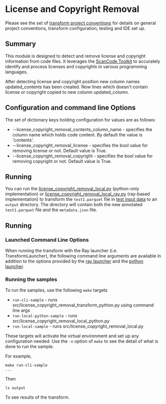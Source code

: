 # License and Copyright Removal
Please see the set of
[transform project conventions](../../../README.md)
for details on general project conventions, transform configuration,
testing and IDE set up.

## Summary 

This module is designed to detect and remove license and copyright information from code files. It leverages the [ScanCode Toolkit](https://pypi.org/project/scancode-toolkit/) to accurately identify and process licenses and copyrights in various programming languages.

After detecting license and copyright position new column names updated_contents has been created. Now lines which doesn't contain license or copyright copied to new column updated_column.

## Configuration and command line Options

The set of dictionary keys holding configuration for values are as follows:

* --license_copyright_removal_contents_column_name - specifies the column name which holds code content. By default the value is 'contents'.
* --license_copyright_removal_license - specifies the bool value for removing license or not. Default value is True.
* --license_copyright_removal_copyright - specifies the bool value for removing copyright or not. Default value is True. 

## Running
You can run the [license_copyright_removal_local.py](src/license_copyright_removal_local.py) (python-only implementation) or [license_copyright_removal_local_ray.py](ray/src/license_copyright_removal_local_ray.py) (ray-based  implementation) to transform the `test1.parquet` file in [test input data](test-data/input) to an `output` directory.  The directory will contain both the new annotated `test1.parquet` file and the `metadata.json` file.

## Running

### Launched Command Line Options 
When running the transform with the Ray launcher (i.e. TransformLauncher),
the following command line arguments are available in addition to 
the options provided by the [ray launcher](../../../../data-processing-lib/doc/ray-launcher-options.md)
and the [python launcher](../../../../data-processing-lib/doc/python-launcher-options.md).

### Running the samples
To run the samples, use the following `make` targets

* `run-cli-sample` - runs src/license_copyright_removal_transform_python.py using command line args
* `run-local-python-sample` - runs src/license_copyright_removal_local_python.py
* `run-local-sample` - runs src/license_copyright_removal_local.py

These targets will activate the virtual environment and set up any configuration needed.
Use the `-n` option of `make` to see the detail of what is done to run the sample.

For example, 
```shell
make run-cli-sample
...
```
Then 
```shell
ls output
```
To see results of the transform.
